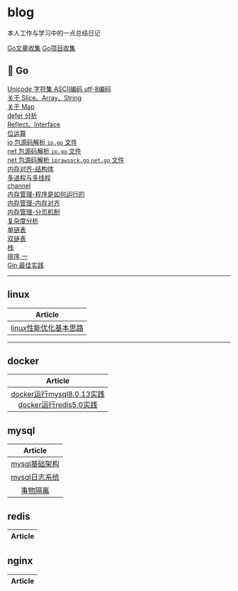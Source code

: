 # blog

本人工作与学习中的一点总结日记

[Go文章收集](https://github.com/w1991668899/blog/blob/master/article.md)   [Go项目收集](https://github.com/w1991668899/blog/blob/master/project.md)

## 🐳 Go

[Unicode 字符集 ASCII编码 utf-8编码](https://github.com/w1991668899/blog/blob/master/go/unicode.md)<br>
[关于 Slice、Array、String](https://github.com/w1991668899/blog/blob/master/go/%E5%88%87%E7%89%87%E4%B8%8E%E6%95%B0%E7%BB%84.md)<br>
[关于 Map](https://github.com/w1991668899/blog/blob/master/go/map.md)<br>
[defer 分析](https://github.com/w1991668899/blog/blob/master/go/defer.md)<br>
[Reflect、Interface]()<br>
[位运算](https://github.com/w1991668899/blog/blob/master/go/%E4%BD%8D%E8%BF%90%E7%AE%97.md)<br>
[io 包源码解析 `io.go` 文件](https://github.com/w1991668899/blog/blob/master/go/io/io.md)<br>
[net 包源码解析 `ip.go` 文件](https://github.com/w1991668899/blog/blob/master/go/net/net_ip.md)<br>
[net 包源码解析 `iprawsock.go` `net.go` 文件](https://github.com/w1991668899/blog/blob/master/go/net/net_iprawsock.md)<br>
[内存对齐-结构体](https://www.jianshu.com/p/a0c5315400a7)<br>
[多进程与多线程](https://github.com/w1991668899/blog/blob/master/go/concurrent/%E5%A4%9A%E8%BF%9B%E7%A8%8B%E4%B8%8E%E5%A4%9A%E7%BA%BF%E7%A8%8B.md)<br>
[channel](https://github.com/w1991668899/blog/blob/master/go/concurrent/channel.md)<br>
[内存管理-程序是如何运行的](https://www.jianshu.com/p/f42ad2f9af73)<br>
[内存管理-内存对齐](https://www.jianshu.com/p/be89357ab475)<br>[内存管理-分页机制](https://www.jianshu.com/p/f9e362e64ef9)<br>
[复杂度分析](https://www.jianshu.com/p/444c65ebb416)<br>
[单链表](https://github.com/w1991668899/blog/blob/master/go/structures_algorithms/single_link.md)<br>
[双链表](https://github.com/w1991668899/blog/blob/master/go/structures_algorithms/double_link.md)<br>
[栈](https://github.com/w1991668899/blog/blob/master/go/structures_algorithms/stack.md)<br>
[排序 一](https://github.com/w1991668899/blog/blob/master/go/structures_algorithms/%E6%8E%92%E5%BA%8F%20%E4%B8%80.md)<br>
[Gin 最佳实践](https://github.com/w1991668899/gin_example/blob/master/README.md)<br>

--------------------------------------------------
## linux
| Article |
|:-------:|
|[linux性能优化基本思路](https://github.com/w1991668899/blog/blob/master/linux/linux%E6%80%A7%E8%83%BD%E4%BC%98%E5%8C%96%E5%9F%BA%E6%9C%AC%E6%80%9D%E8%B7%AF.md)|

---------------------------------------------------
## docker
| Article |
|:-------:|
|[docker运行mysql8.0.13实践](https://www.jianshu.com/p/49f7e46cf4c6)<br>[docker运行redis5.0实践](https://www.jianshu.com/p/cb3f94b263da)

## mysql
| Article |
|:------:|
|[mysql基础架构](https://github.com/w1991668899/blog/blob/master/mysql/mysql%E5%9F%BA%E7%A1%80%E6%9E%B6%E6%9E%84.md)|
|[mysql日志系统](https://github.com/w1991668899/blog/blob/master/mysql/mysql%E6%97%A5%E5%BF%97%E7%B3%BB%E7%BB%9F.md)|
|[事物隔离](https://github.com/w1991668899/blog/blob/master/mysql/%E4%BA%8B%E7%89%A9%E9%9A%94%E7%A6%BB.md)|

## redis
| Article |
|:-------:|

## nginx
| Article |
|:-------:|






